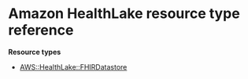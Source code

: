 # Amazon HealthLake resource type reference<a name="AWS_HealthLake"></a>

**Resource types**
+ [AWS::HealthLake::FHIRDatastore](aws-resource-healthlake-fhirdatastore.md)
